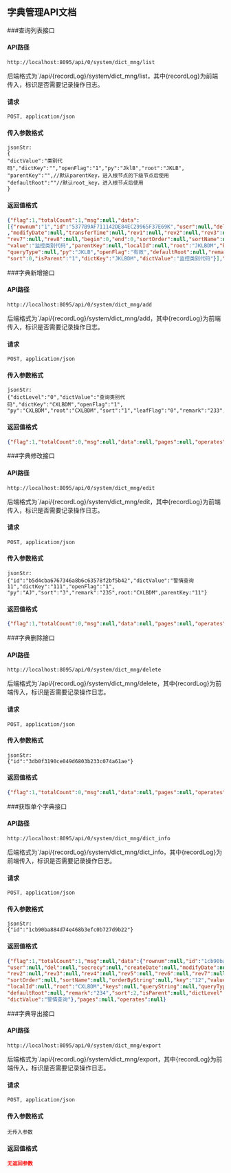 ## 字典管理API文档

###查询列表接口

#### API路径

```http
http://localhost:8095/api/0/system/dict_mng/list
```

后端格式为`/api/{recordLog}/system/dict_mng/list，其中{recordLog}为前端传入，标识是否需要记录操作日志。

#### 请求

```
POST, application/json
```

#### 传入参数格式
```
jsonStr:
{
"dictValue":"类别代码","dictKey":"","openFlag":"1","py":"JklB","root":"JKLB",
"parentKey":"",//默认parentKey，进入根节点的下级节点后使用
"defaultRoot":""//默认root_key，进入根节点后使用
}
```

#### 返回值格式
```json
{"flag":1,"totalCount":1,"msg":null,"data":
[{"rownum":"1","id":"5377B9AF711142DE84EC29965F37E69K","user":null,"del":null,"secrecy":null,"createDate":null
,"modifyDate":null,"transferTime":null,"rev1":null,"rev2":null,"rev3":null,"rev4":null,"rev5":null,"rev6":null,
"rev7":null,"rev8":null,"begin":0,"end":0,"sortOrder":null,"sortName":null,"orderByString":null,"key":"JKLBDM",
"value":"监控类别代码","parentKey":null,"localId":null,"root":"JKLBDM","keys":null,"queryString":null,
"queryType":null,"py":"JKLB","openFlag":"有效","defaultRoot":null,"remark":null,
"sort":0,"isParent":"1","dictKey":"JKLBDM","dictValue":"监控类别代码"}],"pages":null,"operates":null}
```


###字典新增接口

#### API路径

```http
http://localhost:8095/api/0/system/dict_mng/add
```

后端格式为`/api/{recordLog}/system/dict_mng/add，其中{recordLog}为前端传入，标识是否需要记录操作日志。

#### 请求

```
POST, application/json
```

#### 传入参数格式
```
jsonStr:
{"dictLevel":"0","dictValue":"查询类别代码","dictKey":"CXLBDM","openFlag":"1",
"py":"CXLBDM","root":"CXLBDM","sort":"1","leafFlag":"0","remark":"233","parentKey":""}
```

#### 返回值格式
```json
{"flag":1,"totalCount":0,"msg":null,"data":null,"pages":null,"operates":null}
```

###字典修改接口

#### API路径

```http
http://localhost:8095/api/0/system/dict_mng/edit
```

后端格式为`/api/{recordLog}/system/dict_mng/edit，其中{recordLog}为前端传入，标识是否需要记录操作日志。

#### 请求

```
POST, application/json
```

#### 传入参数格式
```
jsonStr:
{"id":"b5d4cba6767346a8b6c63578f2bf5b42","dictValue":"警情查询11","dictKey":"111","openFlag":"1",
"py":"AJ","sort":"3","remark":"235",root:"CXLBDM",parentKey:"11"}
```

#### 返回值格式
```json
{"flag":1,"totalCount":0,"msg":null,"data":null,"pages":null,"operates":null}
```

###字典删除接口

#### API路径

```http
http://localhost:8095/api/0/system/dict_mng/delete
```

后端格式为`/api/{recordLog}/system/dict_mng/delete，其中{recordLog}为前端传入，标识是否需要记录操作日志。

#### 请求

```
POST, application/json
```

#### 传入参数格式
```
jsonStr:
{"id":"3db0f3190ce049d6803b233c074a61ae"}
```

#### 返回值格式
```json
{"flag":1,"totalCount":0,"msg":null,"data":null,"pages":null,"operates":null}
```

###获取单个字典接口

#### API路径

```http
http://localhost:8095/api/0/system/dict_mng/dict_info
```

后端格式为`/api/{recordLog}/system/dict_mng/dict_info，其中{recordLog}为前端传入，标识是否需要记录操作日志。

#### 请求

```
POST, application/json
```

#### 传入参数格式
```
jsonStr:
{"id":"1cb90ba884d74e468b3efc0b727d9b22"}
```

#### 返回值格式
```json
{"flag":1,"totalCount":1,"msg":null,"data":{"rownum":null,"id":"1cb90ba884d74e468b3efc0b727d9b22",
"user":null,"del":null,"secrecy":null,"createDate":null,"modifyDate":null,"transferTime":null,"rev1":null,
"rev2":null,"rev3":null,"rev4":null,"rev5":null,"rev6":null,"rev7":null,"rev8":null,"begin":0,"end":0,
"sortOrder":null,"sortName":null,"orderByString":null,"key":"12","value":"警情查询","parentKey":"CXLBDM",
"localId":null,"root":"CXLBDM","keys":null,"queryString":null,"queryType":null,"py":"AJCXDM","openFlag":"0",
"defaultRoot":null,"remark":"234","sort":2,"isParent":null,"dictLevel":"0","leafFlag":null,"dictKey":"12",
"dictValue":"警情查询"},"pages":null,"operates":null}
```

###字典导出接口

#### API路径

```http
http://localhost:8095/api/0/system/dict_mng/export
```

后端格式为`/api/{recordLog}/system/dict_mng/export，其中{recordLog}为前端传入，标识是否需要记录操作日志。

#### 请求

```
POST, application/json
```

#### 传入参数格式
```
无传入参数
```

#### 返回值格式
```json
无返回参数
```